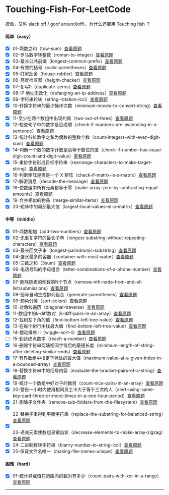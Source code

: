 <!--
 * @Author: A2ayak 429853312@qq.com
 * @Date: 2022-01-24 17:48:19
 * @LastEditors: A2ayak 429853312@qq.com
 * @LastEditTime: 2022-09-29 15:42:18
 * @FilePath: \Touching-Fish-For-LeetCode\README.md
 * @Description: 这是默认设置,请设置`customMade`, 打开koroFileHeader查看配置 进行设置: https://github.com/OBKoro1/koro1FileHeader/wiki/%E9%85%8D%E7%BD%AE
-->

# Touching-Fish-For-LeetCode

摸鱼，又称 slack off / goof around(off)，为什么还要用 Touching fish ？

#### 简单（easy）

- [X] 01-两数之和（tow-sum）[查看原题](https://leetcode-cn.com/problems/two-sum/)
- [X] 02-罗马数字转整数（roman-to-integer）[查看原题](https://leetcode-cn.com/problems/roman-to-integer/)
- [X] 03-最长公共前缀（longest-common-prefix）[查看原题](https://leetcode-cn.com/problems/longest-common-prefix/)
- [X] 04-有效的括号（valid-parentheses）[查看原题](https://leetcode-cn.com/problems/valid-parentheses/)
- [X] 05-打家劫舍（house-robber）[查看原题](https://leetcode-cn.com/problems/house-robber/)
- [X] 06-高度检查器（height-checker）[查看原题](https://leetcode.cn/problems/height-checker/)
- [X] 07-复写0（duplicate-zeros）[查看原题](https://leetcode.cn/problems/duplicate-zeros/)
- [X] 08-IP 地址无效化（defanging-an-ip-address）[查看原题](https://leetcode.cn/problems/defanging-an-ip-address/)
- [X] 09-字符串轮转（string-rotation-lcci）[查看原题](https://leetcode.cn/problems/string-rotation-lcci/)
- [X] 10-转换字符串的最少操作次数（minimum-moves-to-convert-string）[查看原题](https://leetcode.cn/problems/minimum-moves-to-convert-string/)
- [X] 11-至少在两个数组中出现的值（two-out-of-three）[查看原题](https://leetcode.cn/problems/two-out-of-three/)
- [X] 12-检查句子中的数字是否递增（check-if-numbers-are-ascending-in-a-sentence）[查看原题](https://leetcode.cn/problems/check-if-numbers-are-ascending-in-a-sentence/)
- [X] 13-统计各位数字之和为偶数的整数个数（count-integers-with-even-digit-sum）[查看原题](https://leetcode.cn/problems/count-integers-with-even-digit-sum/)
- [X] 14-判断一个数的数字计数是否等于数位的值（check-if-number-has-equal-digit-count-and-digit-value）[查看原题](https://leetcode.cn/problems/check-if-number-has-equal-digit-count-and-digit-value/)
- [X] 15-重排字符形成目标字符串（rearrange-characters-to-make-target-string）[查看原题](https://leetcode.cn/problems/rearrange-characters-to-make-target-string/)
- [X] 16-判断矩阵是否是一个 X 矩阵（check-if-matrix-is-x-matrix）[查看原题](https://leetcode.cn/problems/check-if-matrix-is-x-matrix/)
- [X] 17-解密消息（decode-the-message）[查看原题](https://leetcode.cn/problems/decode-the-message/)
- [X] 18-使数组中所有元素都等于零（make-array-zero-by-subtracting-equal-amounts）[查看原题](https://leetcode-cn.com/problems/make-array-zero-by-subtracting-equal-amounts/)
- [X] 19-合并相似的物品（merge-similar-items）[查看原题](https://leetcode-cn.com/problems/merge-similar-items/)
- [X] 20-矩阵中的局部最大值（largest-local-values-in-a-matrix）[查看原题](https://leetcode-cn.com/problems/largest-local-values-in-a-matrix/)

#### 中等（middle）
- [X] 01-两数相加（add-two-numbers）[查看原题](https://leetcode-cn.com/problems/add-two-numbers/)
- [X] 02-无重复字符的最长子串（longest-substring-without-repeating-characters）[查看原题](https://leetcode-cn.com/problems/longest-substring-without-repeating-characters/)
- [X] 03-最长回文子串（longest-palindromic-substring）[查看原题](https://leetcode-cn.com/problems/longest-palindromic-substring/submissions/)
- [X] 04-盛水最多的容器（container-with-most-water）[查看原题](https://leetcode-cn.com/problems/container-with-most-water/)
- [X] 05-三数之和（3sum）[查看原题](https://leetcode-cn.com/problems/3sum/)
- [X] 06-电话号码的字母组合（letter-combinations-of-a-phone-number）[查看原题](https://leetcode-cn.com/problems/letter-combinations-of-a-phone-number/)
- [X] 07-删除链表的倒数第N个节点（remove-nth-node-from-end-of-list/submissions）[查看原题](https://leetcode-cn.com/problems/remove-nth-node-from-end-of-list/submissions/)
- [X] 08-括号自动生成排列组合（generate-parentheses）[查看原题](https://leetcode-cn.com/problems/generate-parentheses/)
- [X] 09-颜色分类（sort-colors）[查看原题](https://leetcode-cn.com/problems/sort-colors/)
- [X] 10-对角线遍历（diagonal-traverse）[查看原题](https://leetcode.cn/problems/diagonal-traverse/)
- [X] 11-数组中的k-diff数对（k-diff-pairs-in-an-array）[查看原题](https://leetcode.cn/problems/k-diff-pairs-in-an-array/)
- [X] 12-找树左下角的值（find-bottom-left-tree-value）[查看原题](https://leetcode.cn/problems/find-bottom-left-tree-value/)
- [X] 13-在每个树行中找最大值（find-bottom-left-tree-value）[查看原题](https://leetcode.cn/problems/find-largest-value-in-each-tree-row/)
- [X] 14-摆动排序 II（wiggle-sort-ii）[查看原题](https://leetcode.cn/problems/wiggle-sort-ii/)
- [ ] 15-到达终点数字（reach-a-number）[查看原题](https://leetcode.cn/problems/reach-a-number/)
- [X] 16-删除字符串两端相同字符后的最短长度（minimum-length-of-string-after-deleting-similar-ends）[查看原题](https://leetcode.cn/problems/minimum-length-of-string-after-deleting-similar-ends/)
- [X] 17-有界数组中指定下标处的最大值（maximum-value-at-a-given-index-in-a-bounded-array）[查看原题](https://leetcode.cn/problems/maximum-value-at-a-given-index-in-a-bounded-array/)
- [X] 18-替换字符串中的括号内容（evaluate-the-bracket-pairs-of-a-string）[查看原题](https://leetcode.cn/problems/evaluate-the-bracket-pairs-of-a-string/)
- [X] 19-统计一个数组中好对子的数目（count-nice-pairs-in-an-array）[查看原题](https://leetcode.cn/problems/count-nice-pairs-in-an-array/)
- [X] 20-警告一小时内使用相同员工卡大于等于三次的人（alert-using-same-key-card-three-or-more-times-in-a-one-hour-period）[查看原题](https://leetcode.cn/problems/alert-using-same-key-card-three-or-more-times-in-a-one-hour-period/)
- [X] 21-删除子文件夹（remove-sub-folders-from-the-filesystem）[查看原题](https://leetcode-cn.com/problems/remove-sub-folders-from-the-filesystem/)
- [X] 22-替换子串得到平衡字符串（replace-the-substring-for-balanced-string）[查看原题](https://leetcode-cn.com/problems/replace-the-substring-for-balanced-string/)
- [X] 23-递减元素使数组呈锯齿状（decrease-elements-to-make-array-zigzag）[查看原题](https://leetcode-cn.com/problems/decrease-elements-to-make-array-zigzag/)
- [X] 24-二进制数转字符串（bianry-number-to-string-lcci）[查看原题](https://leetcode-cn.com/problems/bianry-number-to-string-lcci/)
- [X] 25-保证文件名唯一（making-file-names-unique）[查看原题](https://leetcode-cn.com/problems/making-file-names-unique/)

#### 困难（hard）
- [X] 01-统计异或值在范围内的数对有多少（count-pairs-with-xor-in-a-range）[查看原题](https://leetcode.cn/problems/count-pairs-with-xor-in-a-range/)

---